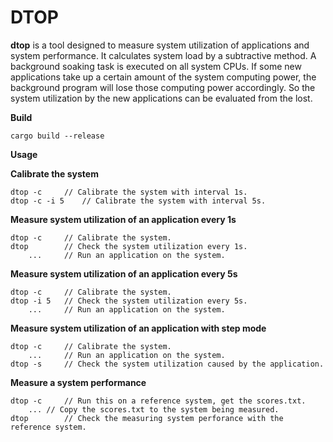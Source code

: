 # DTOP

**dtop** is a tool designed to measure system utilization of applications and system performance. It calculates system load by a subtractive method. A background soaking task is executed on all system CPUs. If some new applications take up a certain amount  of the system computing power, the background program will lose those computing power accordingly. So the system utilization by the new applications can be evaluated from the lost.

**Build**
```
cargo build --release
```

**Usage**

**Calibrate the system**

```
dtop -c		// Calibrate the system with interval 1s.
dtop -c -i 5	// Calibrate the system with interval 5s.
```

**Measure system utilization of an application every 1s**

```
dtop -c		// Calibrate the system.
dtop		// Check the system utilization every 1s.
	... 	// Run an application on the system.
```

**Measure system utilization of an application every 5s**

```
dtop -c		// Calibrate the system.
dtop -i 5	// Check the system utilization every 5s.
	... 	// Run an application on the system.
```

**Measure system utilization of an application with step mode**

```
dtop -c		// Calibrate the system.
	... 	// Run an application on the system.
dtop -s		// Check the system utilization caused by the application.
```

**Measure a system performance**
```
dtop -c 	// Run this on a reference system, get the scores.txt.
	...	// Copy the scores.txt to the system being measured.
dtop		// Check the measuring system perforance with the reference system.
